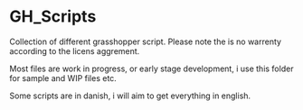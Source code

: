 # GH_Scripts

Collection of different grasshopper script. 
Please note the is no warrenty according to the licens aggrement.

Most files are work in progress, or early stage development, i use this folder for sample and WIP files etc. 

Some scripts are in danish, i will aim to get everything in english.
